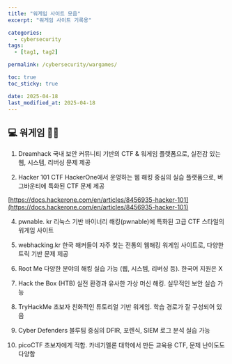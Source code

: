 ```yaml
---
title: "워게임 사이트 모음"
excerpt: "워게임 사이트 기록용"

categories:
  - cybersecurity
tags:
  - [tag1, tag2]

permalink: /cybersecurity/wargames/

toc: true
toc_sticky: true

date: 2025-04-18
last_modified_at: 2025-04-18
---
```


## 💻 워게임 🏴‍☠️

1. Dreamhack
국내 보안 커뮤니티 기반의 CTF & 워게임 플랫폼으로, 실전감 있는 웹, 시스템, 리버싱 문제 제공

2. Hacker 101 CTF
HackerOne에서 운영하는 웹 해킹 중심의 실습 플랫폼으로, 버그바운티에 특화된 CTF 문제 제공

[https://docs.hackerone.com/en/articles/8456935-hacker-101](https://docs.hackerone.com/en/articles/8456935-hacker-101)

4. pwnable. kr
리눅스 기반 바이너리 해킹(pwnable)에 특화된 고급 CTF 스타일의 워게임 사이트

5. webhacking.kr
	한국 해커들이 자주 찾는 전통의 웹해킹 워게임 사이트로, 다양한 트릭 기반 문제 제공

6. Root Me
	다양한 분야의 해킹 실습 가능 (웹, 시스템, 리버싱 등). 한국어 지원은 X

7. Hack the Box (HTB)
실전 환경과 유사한 가상 머신 해킹. 실무적인 보안 실습 가능

8. TryHackMe
	초보자 친화적인 튜토리얼 기반 워게임. 학습 경로가 잘 구성되어 있음

9. Cyber Defenders
	블루팀 중심의 DFIR, 포렌식, SIEM 로그 분석 실습 가능

10. picoCTF
	초보자에게 적합. 카네기멜론 대학에서 만든 교육용 CTF, 문제 난이도도 다양함
